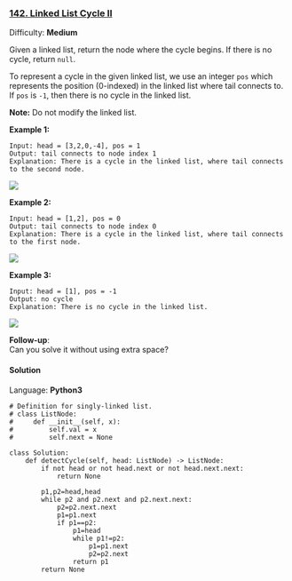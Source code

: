 ### [142\. Linked List Cycle II](https://leetcode.com/problems/linked-list-cycle-ii/)

Difficulty: **Medium**


Given a linked list, return the node where the cycle begins. If there is no cycle, return `null`.

To represent a cycle in the given linked list, we use an integer `pos` which represents the position (0-indexed) in the linked list where tail connects to. If `pos` is `-1`, then there is no cycle in the linked list.

**Note:** Do not modify the linked list.

**Example 1:**

```
Input: head = [3,2,0,-4], pos = 1
Output: tail connects to node index 1
Explanation: There is a cycle in the linked list, where tail connects to the second node.
```

![](https://assets.leetcode.com/uploads/2018/12/07/circularlinkedlist.png)

**Example 2:**

```
Input: head = [1,2], pos = 0
Output: tail connects to node index 0
Explanation: There is a cycle in the linked list, where tail connects to the first node.
```

![](https://assets.leetcode.com/uploads/2018/12/07/circularlinkedlist_test2.png)

**Example 3:**

```
Input: head = [1], pos = -1
Output: no cycle
Explanation: There is no cycle in the linked list.
```

![](https://assets.leetcode.com/uploads/2018/12/07/circularlinkedlist_test3.png)

**Follow-up**:  
Can you solve it without using extra space?


#### Solution

Language: **Python3**

```python3
# Definition for singly-linked list.
# class ListNode:
#     def __init__(self, x):
#         self.val = x
#         self.next = None
​
class Solution:
    def detectCycle(self, head: ListNode) -> ListNode:
        if not head or not head.next or not head.next.next:
            return None
        
        p1,p2=head,head
        while p2 and p2.next and p2.next.next:
            p2=p2.next.next
            p1=p1.next
            if p1==p2:
                p1=head
                while p1!=p2:
                    p1=p1.next
                    p2=p2.next
                return p1
        return None
```